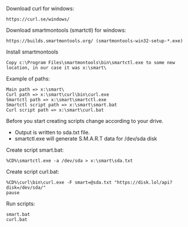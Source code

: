 Download curl for windows:
```
https://curl.se/windows/
```

Download smartmontools (smartctl) for windows:
```
https://builds.smartmontools.org/ (smartmontools-win32-setup-*.exe)
```

Install smartmontools
```
Copy c:\Program Files\smartmontools\bin\smartctl.exe to some new location, in our case it was x:\smart\
```

Example of paths:
```
Main path => x:\smart\
Curl path => x:\smart\curl\bin\curl.exe
Smartctl path => x:\smart\smartctl.exe
Smartctl script path => x:\smart\smart.bat
Curl script path => x:\smart\curl.bat
```

Before you start creating scripts change according to your drive.
- Output is written to sda.txt file.
- smartctl.exe will generate S.M.A.R.T data for /dev/sda disk

Create script smart.bat:
```
%CD%\smartctl.exe -a /dev/sda > x:\smart\sda.txt
```

Create script curl.bat:
```
%CD%\curl\bin\curl.exe -F smart=@sda.txt "https://disk.lol/api?disk=/dev/sda/"
pause
```

Run scripts:
```
smart.bat
curl.bat
```
